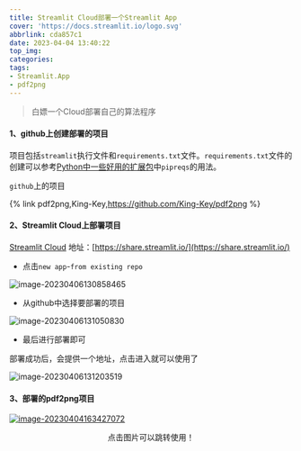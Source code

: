 ```yaml
---
title: Streamlit Cloud部署一个Streamlit App
cover: 'https://docs.streamlit.io/logo.svg'
abbrlink: cda857c1
date: 2023-04-04 13:40:22
top_img:
categories:
tags:
- Streamlit.App
- pdf2png
---
```


> 白嫖一个Cloud部署自己的算法程序



#### 1、github上创建部署的项目

项目包括```streamlit```执行文件和```requirements.txt```文件。```requirements.txt```文件的创建可以参考[Python中一些好用的扩展包](https://wangguo.site/posts/77b56ada.html)中```pipreqs```的用法。

```github```上的项目

{% link pdf2png,King-Key,https://github.com/King-Key/pdf2png %} </br>

#### 2、Streamlit Cloud上部署项目

[Streamlit Cloud](https://share.streamlit.io/) 地址：[https://share.streamlit.io/](https://share.streamlit.io/)

- 点击```new app```-```from existing repo```

![image-20230406130858465](./image-20230406130858465-0757741.png)

- 从github中选择要部署的项目

![image-20230406131050830](./image-20230406131050830-0757852.png)

- 最后进行部署即可

部署成功后，会提供一个地址，点击进入就可以使用了

![image-20230406131203519](./image-20230406131203519-0757925.png)

#### 3、部署的pdf2png项目

[![image-20230404163427072](./image-20230404163427072.png)](https://king-key-pdf2png-streamlit-app-kwictz.streamlit.app)





<center>点击图片可以跳转使用！</center>








